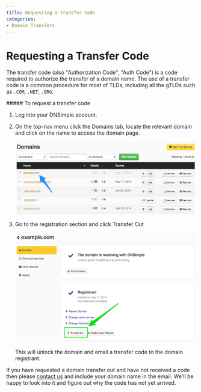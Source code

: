 ```yaml
---
title: Requesting a Transfer Code
categories:
- Domain Transfers
---
```


# Requesting a Transfer Code

The transfer code (also "Authorization Code", "Auth Code") is a code required to authorize the transfer of a domain name. The use of a transfer code is a common procedure for most of TLDs, including all the gTLDs such as `.COM`, `.NET`, `.ORG`.

<div class="section-steps" markdown="1">
##### To request a transfer code

1.  Log into your DNSimple account.
1.  On the top-nav menu click the <label>Domains</label> tab, locate the relevant domain and click on the name to access the domain page.

    ![Domain Page link](/files/dnsimple-domains-domain-link.png)

1.  Go to the registration section and click <label>Transfer Out</label>

    ![Transfer out link](/files/dnsimple-domain-transfer-out.png)

    This will unlock the domain and email a transfer code to the domain registrant.

If you have requested a domain transfer out and have not received a code then please [contact us](https://dnsimple.com/contact) and include your domain name in the email. We'll be happy to look into it and figure out why the code has not yet arrived.

